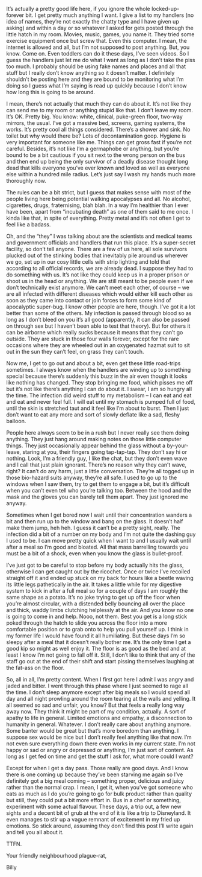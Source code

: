 It’s actually a pretty good life here, if you ignore the whole locked-up-forever bit. I get pretty much anything I want. I give a list to my handlers (no idea of names, they’re not exactly the chatty type and I have given up asking) and within a day or so whatever I asked for gets posted through the little hatch in my room. Movies, music, games, you name it. They tried some exercise equipment once but screw that. Even this computer. I mean, the internet is allowed and all, but I’m not supposed to post anything. But, you know. Come on. Even toddlers can do it these days, I’ve seen videos. So I guess the handlers just let me do what I want as long as I don’t take the piss too much. I probably should be using fake names and places and all that stuff but I really don’t know anything so it doesn’t matter. I definitely shouldn’t be posting here and they are bound to be monitoring what I’m doing so I guess what I’m saying is read up quickly because I don’t know how long this is going to be around. 

  
I mean, there’s not actually that much they can do about it. It’s not like they can send me to my room or anything stupid like that. I don’t leave my room. It’s OK. Pretty big. You know: white, clinical, puke-green floor, two-way mirrors, the usual. I’ve got a massive bed, screens, gaming systems, the works. It’s pretty cool all things considered. There’s a shower and sink. No toilet but why would there be? Lots of decontamination goop. Hygiene is very important for someone like me. Things can get gross fast if you’re not careful. Besides, it’s not like I’m a germaphobe or anything, but you’re bound to be a bit cautious if you sit next to the wrong person on the bus and then end up being the only survivor of a deadly disease thought long dead that kills everyone you’ve ever known and loved as well as everyone else within a hundred mile radius. Let’s just say I wash my hands much more thoroughly now. 

  
The rules can be a bit strict, but I guess that makes sense with most of the people living here being potential walking apocalypses and all. No alcohol, cigarettes, drugs, fraternising, blah blah. In a way I’m healthier than I ever have been, apart from “incubating death” as one of them said to me once. I kinda like that, in spite of everything. Pretty metal and it’s not often I get to feel like a badass. 

  
Oh, and the “they” I was talking about are the scientists and medical teams and government officials and handlers that run this place. It’s a super-secret facility, so don’t tell anyone. There are a few of us here, all sole survivors plucked out of the stinking bodies that inevitably pile around us wherever we go, set up in our cosy little cells with strip lighting and told that according to all official records, we are already dead. I suppose they had to do something with us. It’s not like they could keep us in a proper prison or shoot us in the head or anything. We are still meant to be people even if we don’t technically exist anymore. We can’t meet each other, of course – we are all infected with different diseases which would either kill each other as soon as they came into contact or join forces to form some kind of apocalyptic super-bug. I know other people are here, though. I’ve got it a lot better than some of the others. My infection is passed through blood so as long as I don’t bleed on you it’s all good (apparently, it can also be passed on through sex but I haven’t been able to test that theory). But for others it can be airborne which really sucks because it means that they can’t go outside. They are stuck in those four walls forever, except for the rare occasions where they are wheeled out in an oxygenated hazmat suit to sit out in the sun they can’t feel, on grass they can’t touch.  

  
Now me, I get to go out and about a bit, even get these little road-trips sometimes. I always know when the handlers are winding up to something special because there’s suddenly this buzz in the air even though it looks like nothing has changed. They stop bringing me food, which pisses me off but it’s not like there’s anything I can do about it. I swear, I am so hungry all the time. The infection did weird stuff to my metabolism – I can eat and eat and eat and never feel full. I will eat until my stomach is pumped full of food, until the skin is stretched taut and it feel like I’m about to burst. Then I just don’t want to eat any more and sort of slowly deflate like a sad, fleshy balloon. 

  
People here always seem to be in a rush but I never really see them doing anything. They just hang around making notes on those little computer things. They just occasionally appear behind the glass without a by-your-leave, staring at you, their fingers going tap-tap-tap. They don’t say hi or nothing. Look, I’m a friendly guy, I like the chat, but they don’t even wave and I call that just plain ignorant. There’s no reason why they can’t wave, right? It can’t do any harm, just a little conversation. They’re all togged up in those bio-hazard suits anyway, they’re all safe. I used to go up to the windows when I saw them, try to get them to engage a bit, but it’s difficult when you can’t even tell who you’re talking too. Between the hood and the mask and the gloves you can barely tell them apart. They just ignored me anyway. 

  
Sometimes when I get bored now I wait until their concentration wanders a bit and then run up to the window and bang on the glass. It doesn’t half make them jump, heh heh. I guess it can’t be a pretty sight, really. The infection did a bit of a number on my body and I’m not quite the dashing guy I used to be. I can move pretty quick when I want to and I usually wait until after a meal so I’m good and bloated. All that mass barrelling towards you must be a bit of a shock, even when you know the glass is bullet-proof. 

  
I’ve just got to be careful to stop before my body actually hits the glass, otherwise I can get caught out by the ricochet. Once or twice I’ve recoiled straight off it and ended up stuck on my back for hours like a beetle waving its little legs pathetically in the air. It takes a little while for my digestive system to kick in after a full meal so for a couple of days I am roughly the same shape as a potato. It’s no joke trying to get up off the floor when you’re almost circular, with a distended belly bouncing all over the place and thick, waddy limbs clutching helplessly at the air. And you know no one is going to come in and help. Nooo, not them. Best you get is a long stick poked through the hatch to slide you across the floor into a more comfortable position or to grab onto to help you pull yourself up. I think in my former life I would have found it all humiliating. But these days I’m so sleepy after a meal that it doesn’t really bother me. It’s the only time I get a good kip so might as well enjoy it. The floor is as good as the bed and at least I know I’m not going to fall off it. Still, I don’t like to think that any of the staff go out at the end of their shift and start pissing themselves laughing at the fat-ass on the floor. 

  
So, all in all, I’m pretty content. When I first got here I admit I was angry and jaded and bitter. I went through this phase where I just seemed to rage all the time. I don’t sleep anymore except after big meals so I would spend all day and all night prowling around the room tearing at the walls and yelling. It all seemed so sad and unfair, you know? But that feels a really long way away now. They think it might be part of my condition, actually. A sort of apathy to life in general. Limited emotions and empathy, a disconnection to humanity in general. Whatever. I don’t really care about anything anymore. Some banter would be great but that’s more boredom than anything. I suppose sex would be nice but I don’t really feel anything like that now. I’m not even sure everything down there even works in my current state. I’m not happy or sad or angry or depressed or anything, I’m just sort of content. As long as I get fed on time and get the stuff I ask for, what more could I want? 

  
Except for when I get a day pass. Those really are good days. And I know there is one coming up because they’ve been starving me again so I’ve definitely got a big meal coming – something proper, delicious and juicy rather than the normal crap. I mean, I get it, when you’ve got someone who eats as much as I do you’re going to go for bulk product rather than quality but still, they could put a bit more effort in. Bus in a chef or something, experiment with some actual flavour. These days, a trip out, a few new sights and a decent bit of grub at the end of it is like a trip to Disneyland. It even manages to stir up a vague remnant of excitement in my fried up emotions. So stick around, assuming they don’t find this post I’ll write again and tell you all about it. 

  
TTFN.   
Your friendly neighbourhood plague-rat,   
Billy  
